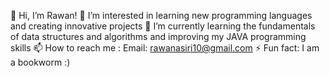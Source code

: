 👋 Hi, I’m Rawan!
👀 I’m interested in learning new programming languages and creating innovative projects
🌱 I’m currently learning the fundamentals of data structures and algorithms and improving my JAVA programming skills
📫 How to reach me : Email: rawanasiri10@gmail.com
⚡ Fun fact: I am a bookworm :)

